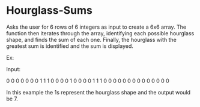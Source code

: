# Hourglass-Sums

Asks the user for 6 rows of 6 integers as input to create a 6x6 array.
The function then iterates through the array, identifying each possible
hourglass shape, and finds the sum of each one. Finally, the 
hourglass with the greatest sum is identified and the sum is displayed.

Ex:

Input:

0 0 0 0 0 0
0 1 1 1 0 0
0 0 1 0 0 0
0 1 1 1 0 0
0 0 0 0 0 0
0 0 0 0 0 0


In this example the 1s represent the hourglass shape and the output would be
7. 
